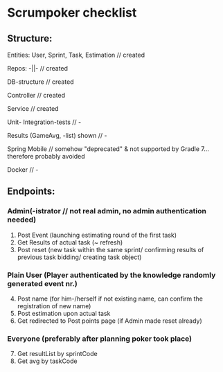 # Scrumpoker checklist

## Structure:

Entities: User, Sprint, Task, Estimation // created

Repos: -||- // created

DB-structure // created

Controller // created

Service // created

Unit- Integration-tests // -

Results (GameAvg, -list) shown // -

Spring Mobile // somehow "deprecated" & not supported by Gradle 7... therefore probably avoided

Docker // - 

## Endpoints:

### Admin(-istrator // not real admin, no admin authentication needed)
1. Post Event (launching estimating round of the first task)
2. Get Results of actual task (~ refresh)
3. Post reset (new task within the same sprint/
   confirming results of previous task bidding/ 
   creating task object)

### Plain User (Player authenticated by the knowledge randomly generated event nr.)
4. Post name (for him-/herself if not existing name, can confirm the registration of new name)
5. Post estimation upon actual task
6. Get redirected to Post points page (if Admin made reset already)

### Everyone (preferably after planning poker took place)
7. Get resultList by sprintCode
8. Get avg by taskCode
